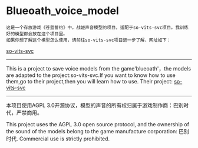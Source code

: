 # Blueoath_voice_model
    这是一个存放游戏《苍蓝誓约》中，战姬声音模型的项目，适配于so-vits-svc项目。我训练好的模型都会放在这个项目里。
    如果你想了解这个模型怎么使用，请前往so-vits-svc项目进一步了解，网址如下：
[so-vits-svc](https://github.com/svc-develop-team/so-vits-svc)
****
This is a project to save voice models from the game'blueoath'，the models are adapted to the project:so-vits-svc.If you want to know how to use them,go to their project,then you will learn how to use.
Their project:
[so-vits-svc](https://github.com/svc-develop-team/so-vits-svc)
****
本项目使用AGPL 3.0开源协议，模型的声音的所有权归属于游戏制作商：巴别时代，严禁商用。

This project uses the AGPL 3.0 open source protocol, and the ownership of the sound of the models belong to the game manufacture corporation: 巴别时代. Commercial use is strictly prohibited.